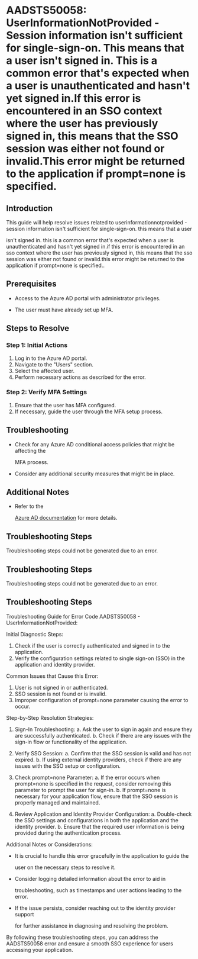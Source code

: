 # AADSTS50058: UserInformationNotProvided - Session information isn't sufficient for single-sign-on. This means that a user isn't signed in. This is a common error that's expected when a user is unauthenticated and hasn't yet signed in.If this error is encountered in an SSO context where the user has previously signed in, this means that the SSO session was either not found or invalid.This error might be returned to the application if prompt=none is specified.


## Introduction

This guide will help resolve issues related to userinformationnotprovided - 
session information isn't sufficient for single-sign-on. this means that a user

isn't signed in. this is a common error that's expected when a user is
unauthenticated and hasn't yet signed in.if this error is encountered in an sso
context where the user has previously signed in, this means that the sso session
was either not found or invalid.this error might be returned to the application
if prompt=none is specified..


## Prerequisites


* Access to the Azure AD portal with administrator privileges.

* The user must have already set up MFA.


## Steps to Resolve


### Step 1: Initial Actions

1. Log in to the Azure AD portal.
2. Navigate to the "Users" section.
3. Select the affected user.
4. Perform necessary actions as described for the error.


### Step 2: Verify MFA Settings

1. Ensure that the user has MFA configured.
2. If necessary, guide the user through the MFA setup process.


## Troubleshooting


* Check for any Azure AD conditional access policies that might be affecting the

  MFA process.

* Consider any additional security measures that might be in place.


## Additional Notes


* Refer to the

  [Azure AD 
documentation](https://learn.microsoft.com/en-us/azure/active-directory/)
  for more details.


## Troubleshooting Steps

Troubleshooting steps could not be generated due to an error.


## Troubleshooting Steps

Troubleshooting steps could not be generated due to an error.


## Troubleshooting Steps

Troubleshooting Guide for Error Code AADSTS50058 - UserInformationNotProvided:

Initial Diagnostic Steps:

1. Check if the user is correctly authenticated and signed in to the
   application.
2. Verify the configuration settings related to single sign-on (SSO) in the
   application and identity provider.

Common Issues that Cause this Error:

1. User is not signed in or authenticated.
2. SSO session is not found or is invalid.
3. Improper configuration of prompt=none parameter causing the error to occur.

Step-by-Step Resolution Strategies:

1. Sign-In Troubleshooting: a. Ask the user to sign in again and ensure they are
   successfully authenticated. b. Check if there are any issues with the sign-in
   flow or functionality of the application.

2. Verify SSO Session: a. Confirm that the SSO session is valid and has not
   expired. b. If using external identity providers, check if there are any
   issues with the SSO setup or configuration.

3. Check prompt=none Parameter: a. If the error occurs when prompt=none is
   specified in the request, consider removing this parameter to prompt the user
   for sign-in. b. If prompt=none is necessary for your application flow, ensure
   that the SSO session is properly managed and maintained.

4. Review Application and Identity Provider Configuration: a. Double-check the
   SSO settings and configurations in both the application and the identity
   provider. b. Ensure that the required user information is being provided
   during the authentication process.

Additional Notes or Considerations:


* It is crucial to handle this error gracefully in the application to guide the

  user on the necessary steps to resolve it.

* Consider logging detailed information about the error to aid in

  troubleshooting, such as timestamps and user actions leading to the error.

* If the issue persists, consider reaching out to the identity provider support

  for further assistance in diagnosing and resolving the problem.

By following these troubleshooting steps, you can address the AADSTS50058 error
and ensure a smooth SSO experience for users accessing your application.